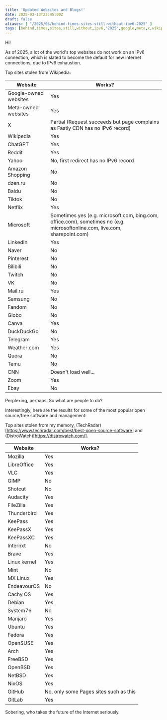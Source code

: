 ```yaml
---
title: 'Updated Websites and Blogs!'
date: 2025-03-13T23:45:00Z
draft: false
aliases: [ "/2025/03/behind-times-sites-still-without-ipv6-2025" ]
tags: [behind,times,sites,still,without,ipv6,"2025",google,meta,x,wikipedia,chatgpt,reddit,yahoo,amazon,dzen,baidu,tiktok,netflix,microsoft,linkedin,naver,pinterest,bilibili,twitch,vk,mail.ru,samsung,fandom,globo,canva,duckduckgo,tetlegram,weather.com,quora,temu,cnn,zoom,ebay,networking]
---
```


Hi!

As of 2025, a lot of the world's top websites do not work on an IPv6 connection, which is slated to become the default for new internet connections, due to IPv6 exhaustion.

Top sites stolen from Wikipedia:

| Website | Works? |
| ------- | ------ |
| Google-owned websites  | Yes |
| Meta-owned websites | Yes |
| X | Partial (Request succeeds but page complains as Fastly CDN has no IPv6 record) |
| Wikipedia | Yes |
| ChatGPT | Yes |
| Reddit | Yes |
| Yahoo | No, first redirect has no IPv6 record |
| Amazon Shopping | No |
| dzen.ru | No |
| Baidu | No |
| Tiktok | No |
| Netflix | Yes |
| Microsoft | Sometimes yes (e.g. microsoft.com, bing.com, office.com), sometimes no (e.g. microsoftonline.com, live.com, sharepoint.com) |
| LinkedIn | Yes |
| Naver | No |
| Pinterest | No |
| Bilibili | No |
| Twitch | No |
| VK | No |
| Mail.ru | Yes |
| Samsung | No |
| Fandom | No |
| Globo | No |
| Canva | Yes |
| DuckDuckGo | No |
| Telegram | Yes |
| Weather.com | Yes |
| Quora | No |
| Temu | No |
| CNN | Doesn't load well... |
| Zoom | Yes |
| Ebay | No |

Perplexing, perhaps. So what are people to do?

Interestingly, here are the results for some of the most popular open source/free software and management:

Top sites stolen from my memory, (TechRadar)[https://www.techradar.com/best/best-open-source-software] and (DistroWatch)[https://distrowatch.com/].

| Website | Works? |
| ------- | ------ |
| Mozilla | Yes |
| LibreOffice | Yes |
| VLC | Yes |
| GIMP | No |
| Shotcut | No |
| Audacity | Yes |
| FileZilla | Yes |
| Thunderbird | Yes |
| KeePass | Yes |
| KeePassX | Yes |
| KeePassXC | Yes |
| Internxt | No |
| Brave | Yes |
| Linux kernel | Yes |
| Mint | No |
| MX Linux | Yes |
| EndeavourOS | No |
| Cachy OS | Yes |
| Debian | Yes |
| System76 | No |
| Manjaro | Yes |
| Ubuntu | Yes |
| Fedora | Yes |
| OpenSUSE | Yes |
| Arch | Yes |
| FreeBSD | Yes |
| OpenBSD | Yes |
| NetBSD | Yes |
| NixOS | Yes |
| GitHub | No, only some Pages sites such as this |
| GitLab | Yes |

Sobering, who takes the future of the Internet seriously.